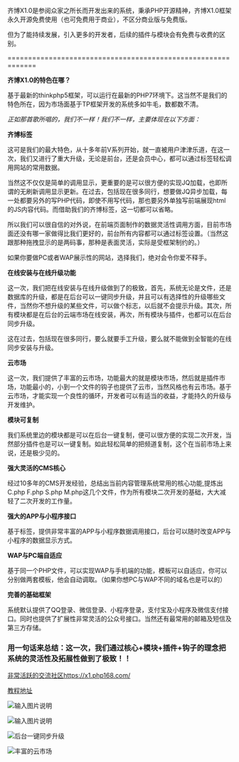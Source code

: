 ﻿

齐博X1.0是参阅众家之所长而开发出来的系统，秉承PHP开源精神，齐博X1.0框架永久开源免费使用（也可免费用于商业），不区分商业版与免费版。

但为了能持续发展，引入更多的开发者，后续的插件与模块会有免费与收费的区别。


=============================================================


 **齐博X1.0的特色在哪？** 



基于最新的thinkphp5框架，可以运行在最新的PHP7环境下。这当然不是我们的特色所在，因为市场面基于TP框架开发的系统多如牛毛，数都数不清。




 _正如那首歌所唱的，我们不一样！我们不一样，主要体现在以下方面：_ 



 **齐博标签** 

这可是我们的最大特色，从十多年前V系列开始，就一直被用户津津乐道，在这一次，我们又进行了重大升级，无论是前台，还是会员中心，都可以通过标签轻松调用网站的常用数据。

当然这不仅仅是简单的调用显示，更重要的是可以很方便的实现JQ加载，也即所谓的无刷新调用显示更新。在过去，包括现在很多同行，想要做JQ异步加载，每一处都要另外的写PHP代码，即使不用写代码，那也要另外单独写前端展现html的JS内容代码。而借助我们的齐博标签，这一切都可以省略。

所以我们可以很自信的对外说，在前端页面制作的数据灵活性调用方面，目前市场面还没有哪一家做得比我们更好的，前台所有内容都可以通过标签设置。（当然这跟那种拖拽显示的是两码事，那种是表面灵活，实际是受框架制约的。）

如果你要做PC或者WAP展示性的网站，选择我们，绝对会令你爱不释手。





 **在线安装与在线升级功能** 

这一次，我们把在线安装与在线升级做到了的极致，首先，系统无论是文件，还是数据库的升级，都是在后台可以一键同步升级，并且可以有选择性的升级哪些文件，当然你不想升级的某些文件，可以做个标志，以后就不会提示升级。其次，所有模块都是在后台的云端市场在线安装，再次，所有模块与插件，也都可以在后台同步升级。

这在过去，包括现在很多同行，要么就要手工升级，要么就不能做到全智能的在线同步安装与升级。



 **云市场** 

这一次，我们提供了丰富的云市场，功能最大的就是模块市场，然后就是插件市场，功能最小的，小到一个文件的钩子也提供了云市，当然风格也有云市场。基于云市场，才能实现一个良性的循环，开发者可以有适当的收益，才能持久的升级与开发维护。



 **模块可复制** 

我们系统里边的模块都是可以在后台一键复制，便可以很方便的实现二次开发，当然部分插件也是可以一键复制。如此轻松简单的把频道复制，这个在当前市场上来说，还是极少见的。





 **强大灵活的CMS核心** 

经过10多年的CMS开发经验，总结出当前内容管理系统常用的核心功能,提炼出C.php F.php S.php M.php这几个文件，作为所有模块二次开发的基础，大大减轻了二次开发的工作量。



 **强大的APP与小程序接口** 

基于标签，提供非常丰富的APP与小程序数据调用接口，后台可以随时改变APP与小程序的数据显示方式。



 **WAP与PC端自适应** 

基于同一个PHP文件，可以实现WAP与手机端的功能，模板可以自适应，你可以分别做两套模板，他会自动调取。（如果你想PC与WAP不同的域名也是可以的）



 **完善的基础框架** 

系统默认提供了QQ登录、微信登录、小程序登录，支付宝及小程序及微信支付接口。同时也提供了扩展性非常灵活的公众号接口。当然还有最常用的邮箱及短信及第三方存储。





### 用一句话来总结：这一次，我们通过核心+模块+插件+钩子的理念把系统的灵活性及拓展性做到了极致！！




[非常活跃的交流社区https://x1.php168.com/](https://x1.php168.com/)



 [教程地址](https://www.kancloud.cn/php168/x1_of_qibo/635138)







![输入图片说明](https://gitee.com/uploads/images/2018/0524/121437_b45c7e64_1663089.jpeg "321.jpg")

![输入图片说明](https://gitee.com/uploads/images/2018/0518/172429_d8fe945b_1663089.jpeg "12.jpg")

![后台一键同步升级](https://gitee.com/uploads/images/2018/0516/151957_184f4d97_1663089.jpeg "1.jpg")

![丰富的云市场](https://gitee.com/uploads/images/2018/0516/152152_9deb2c8c_1663089.jpeg "2.jpg")